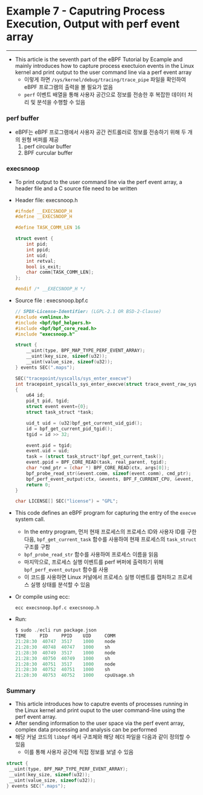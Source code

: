 # Example 7 - Caputring Process Execution, Output with perf event array

---

- This article is the seventh part of the eBPF Tutorial by Ecample and mainly introduces how to capture process exectuion events in the Linux kernel and print output to the user command line via a perf event array
    - 이렇게 하면 `/sys/kernel/debug/tracing/trace_pipe` 파일을 확인하여 eBPF 프로그램의 출력을 볼 필요가 없음
    - `perf` 이벤트 배열을 통해 사용자 공간으로 정보를 전송한 후 복잡한 데이터 처리 및 분석을 수행할 수 있음

### perf buffer

- eBPF는 eBPF 프로그램에서 사용자 공간 컨트롤러로 정보를 전송하기 위해 두 개의 원형 버퍼를 제공
    1. perf circular buffer
    2. BPF curcular buffer

### execsnoop

- To print output to the user command line via the perf event array, a header file and a C source file need to be written
- Header file: execsnoop.h
    
    ```c
    #ifndef __EXECSNOOP_H
    #define __EXECSNOOP_H
    
    #define TASK_COMM_LEN 16
    
    struct event {
        int pid;
        int ppid;
        int uid;
        int retval;
        bool is_exit;
        char comm[TASK_COMM_LEN];
    };
    
    #endif /* __EXECSNOOP_H */
    ```
    
- Source file : execsnoop.bpf.c
    
    ```c
    // SPDX-License-Identifier: (LGPL-2.1 OR BSD-2-Clause)
    #include <vmlinux.h>
    #include <bpf/bpf_helpers.h>
    #include <bpf/bpf_core_read.h>
    #include "execsnoop.h"
    
    struct {
        __uint(type, BPF_MAP_TYPE_PERF_EVENT_ARRAY);
        __uint(key_size, sizeof(u32));
        __uint(value_size, sizeof(u32));
    } events SEC(".maps");
    
    SEC("tracepoint/syscalls/sys_enter_execve")
    int tracepoint_syscalls_sys_enter_execve(struct trace_event_raw_sys_enter* ctx)
    {
        u64 id;
        pid_t pid, tgid;
        struct event event={0};
        struct task_struct *task;
    
        uid_t uid = (u32)bpf_get_current_uid_gid();
        id = bpf_get_current_pid_tgid();
        tgid = id >> 32;
    
        event.pid = tgid;
        event.uid = uid;
        task = (struct task_struct*)bpf_get_current_task();
        event.ppid = BPF_CORE_READ(task, real_parent, tgid);
        char *cmd_ptr = (char *) BPF_CORE_READ(ctx, args[0]);
        bpf_probe_read_str(&event.comm, sizeof(event.comm), cmd_ptr);
        bpf_perf_event_output(ctx, &events, BPF_F_CURRENT_CPU, &event, sizeof(event));
        return 0;
    }
    
    char LICENSE[] SEC("license") = "GPL";
    ```
    
- This code defines an eBPF program for capturing the entry of the `execve` system call.
    - In the entry program, 먼저 현재 프로세스의 프로세스 ID와 사용자 ID를 구한 다음, `bpf_get_current_task` 함수를 사용하여 현재 프로세스의 `task_struct` 구조를 구함
    - `bpf_probe_read_str` 함수를 사용하여 프로세스 이름을 읽음
    - 마지막으로, 프로세스 실행 이벤트를 perf 버퍼에 출력하기 위해 `bpf_perf_event_output` 함수를 사용
    - 이 코드를 사용하면 Linux 커널에서 프로세스 실행 이벤트를 캡처하고 프로세스 실행 상태를 분석할 수 있음
- Or compile using ecc:
    
    `ecc execsnoop.bpf.c execsnoop.h`
    
- Run:
    
    ```c
    $ sudo ./ecli run package.json 
    TIME     PID     PPID    UID     COMM    
    21:28:30  40747  3517    1000    node
    21:28:30  40748  40747   1000    sh
    21:28:30  40749  3517    1000    node
    21:28:30  40750  40749   1000    sh
    21:28:30  40751  3517    1000    node
    21:28:30  40752  40751   1000    sh
    21:28:30  40753  40752   1000    cpuUsage.sh
    ```
    

### Summary

- This article introduces how to caputre events of processes running in the Linux kernel and print ouput to the user command-line using the perf event array.
- After sending information to the user space via the perf event array, complex data processing and analysis can be performed
- 해당 커널 코드의 `libbpf` 에서 구조체와 해당 헤더 파일을 다음과 같이 정의할 수 있음
    - 이를 통해 사용자 공간에 직접 정보를 보낼 수 있음

```c
struct {
 __uint(type, BPF_MAP_TYPE_PERF_EVENT_ARRAY);
 __uint(key_size, sizeof(u32));
 __uint(value_size, sizeof(u32));
} events SEC(".maps");
```